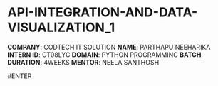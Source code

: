 # API-INTEGRATION-AND-DATA-VISUALIZATION_1
**COMPANY**: CODTECH IT SOLUTION
**NAME**: PARTHAPU NEEHARIKA
**INTERN ID**: CT08LYC
**DOMAIN**: PYTHON PROGRAMMING
**BATCH DURATION**: 4WEEKS
**MENTOR**: NEELA SANTHOSH 

#ENTER
